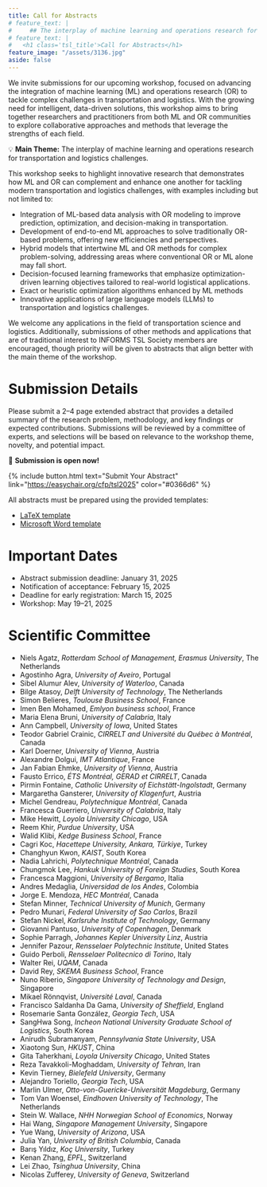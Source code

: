 ```yaml
---
title: Call for Abstracts
# feature_text: |
#     ## The interplay of machine learning and operations research for transportation and logistics challenges
# feature_text: |
#   <h1 class='tsl_title'>Call for Abstracts</h1>
feature_image: "/assets/3136.jpg"
aside: false
---
```


We invite submissions for our upcoming workshop, focused on advancing the integration of machine learning (ML) and operations research (OR) to tackle complex challenges in transportation and logistics. With the growing need for intelligent, data-driven solutions, this workshop aims to bring together researchers and practitioners from both ML and OR communities to explore collaborative approaches and methods that leverage the strengths of each field.

💡 **Main Theme:** The interplay of machine learning and operations research for transportation and logistics challenges.

This workshop seeks to highlight innovative research that demonstrates how ML and OR can complement and enhance one another for tackling modern transportation and logistics challenges, with examples including but not limited to:
- Integration of ML-based data analysis with OR modeling to improve prediction, optimization, and decision-making in transportation.
- Development of end-to-end ML approaches to solve traditionally OR-based problems, offering new efficiencies and perspectives.
- Hybrid models that intertwine ML and OR methods for complex problem-solving, addressing areas where conventional OR or ML alone may fall short.
- Decision-focused learning frameworks that emphasize optimization-driven learning objectives tailored to real-world logistical applications.
- Exact or heuristic optimization algorithms enhanced by ML methods
- Innovative applications of large language models (LLMs) to transportation and logistics challenges.

We welcome any applications in the field of transportation science and logistics. 
Additionally, submissions of other methods and applications that are of traditional interest to INFORMS TSL Society members are encouraged, though priority will be given to abstracts that align better with the main theme of the workshop.

# Submission Details

Please submit a 2–4 page extended abstract that provides a detailed summary of the research problem, methodology, and key findings or expected contributions. Submissions will be reviewed by a committee of experts, and selections will be based on relevance to the workshop theme, novelty, and potential impact.

📣 **Submission is open now!**

{% include button.html text="Submit Your Abstract"  link="https://easychair.org/cfp/tsl2025" color="#0366d6" %} 

All abstracts must be prepared using the provided templates:
* [LaTeX template](/assets/tsl2025_seoul_template.zip)
* [Microsoft Word template](/assets/tsl2025_seoul_template.docx)


# Important Dates

* Abstract submission deadline: January 31, 2025
* Notification of acceptance: February 15, 2025
* Deadline for early registration: March 15, 2025
* Workshop: May 19–21, 2025

# Scientific Committee

- Niels Agatz, *Rotterdam School of Management, Erasmus University*, The Netherlands
- Agostinho Agra, *University of Aveiro*, Portugal
- Sibel Alumur Alev, *University of Waterloo*, Canada
- Bilge Atasoy, *Delft University of Technology*, The Netherlands
- Simon Belieres, *Toulouse Business School*, France
- Imen Ben Mohamed, *Emlyon business school*, France
- Maria Elena Bruni, *University of Calabria*, Italy
- Ann Campbell, *University of Iowa*, United States
- Teodor Gabriel Crainic, *CIRRELT and Université du Québec à Montréal*, Canada
- Karl Doerner, *University of Vienna*, Austria
- Alexandre Dolgui, *IMT Atlantique*, France
- Jan Fabian Ehmke, *University of Vienna*, Austria
- Fausto Errico, *ÉTS Montréal, GERAD et CIRRELT*, Canada
- Pirmin Fontaine, *Catholic University of Eichstätt-Ingolstadt*, Germany
- Margaretha Gansterer, *University of Klagenfurt*, Austria
- Michel Gendreau, *Polytechnique Montréal*, Canada
- Francesca Guerriero, *University of Calabria*, Italy
- Mike Hewitt, *Loyola University Chicago*, USA
- Reem Khir, *Purdue University*, USA
- Walid Klibi, *Kedge Business School*, France
- Cagri Koc, *Hacettepe University, Ankara, Türkiye*, Turkey
- Changhyun Kwon, *KAIST*, South Korea
- Nadia Lahrichi, *Polytechnique Montréal*, Canada
- Chungmok Lee, *Hankuk University of Foreign Studies*, South Korea
- Francesca Maggioni, *University of Bergamo*, Italia
- Andres Medaglia, *Universidad de los Andes*, Colombia
- Jorge E. Mendoza, *HEC Montréal*, Canada
- Stefan Minner, *Technical University of Munich*, Germany
- Pedro Munari, *Federal University of Sao Carlos*, Brazil
- Stefan Nickel, *Karlsruhe Institute of Technology*, Germany
- Giovanni Pantuso, *University of Copenhagen*, Denmark
- Sophie Parragh, *Johannes Kepler University Linz*, Austria
- Jennifer Pazour, *Rensselaer Polytechnic Institute*, United States
- Guido Perboli, *Rensselaer Politecnico di Torino*, Italy
- Walter Rei, *UQAM*, Canada
- David Rey, *SKEMA Business School*, France
- Nuno Riberio, *Singapore University of Technology and Design*, Singapore
- Mikael Rönnqvist, *Université Laval*, Canada
- Francisco Saldanha Da Gama, *University of Sheffield*, England
- Rosemarie Santa González, *Georgia Tech*, USA
- SangHwa Song, *Incheon National University Graduate School of Logistics*, South Korea
- Anirudh Subramanyam, *Pennsylvania State University*, USA
- Xiaotong Sun, *HKUST*, China
- Gita Taherkhani, *Loyola University Chicago*, United States
- Reza Tavakkoli-Moghaddam, *University of Tehran*, Iran
- Kevin Tierney, *Bielefeld University*, Germany
- Alejandro Toriello, *Georgia Tech*, USA
- Marlin Ulmer, *Otto-von-Guericke-Universität Magdeburg*, Germany
- Tom Van Woensel, *Eindhoven University of Technology*, The Netherlands
- Stein W. Wallace, *NHH Norwegian School of Economics*, Norway
- Hai Wang, *Singapore Management University*, Singapore
- Yue Wang, *University of Arizona*, USA
- Julia Yan, *University of British Columbia*, Canada
- Barış Yıldız, *Koç University*, Turkey
- Kenan Zhang, *EPFL*, Switzerland
- Lei Zhao, *Tsinghua University*, China
- Nicolas Zufferey, *University of Geneva*, Switzerland

